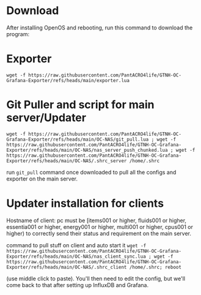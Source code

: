
# Download
After installing OpenOS and rebooting, run this command to download the program:

# Exporter
```wget -f https://raw.githubusercontent.com/PantACRO4life/GTNH-OC-Grafana-Exporter/refs/heads/main/exporter.lua```


# Git Puller and script for main server/Updater
```wget -f https://raw.githubusercontent.com/PantACRO4life/GTNH-OC-Grafana-Exporter/refs/heads/main/OC-NAS/git_pull.lua ; wget -f https://raw.githubusercontent.com/PantACRO4life/GTNH-OC-Grafana-Exporter/refs/heads/main/OC-NAS/nas_server_push_chunked.lua ; wget -f https://raw.githubusercontent.com/PantACRO4life/GTNH-OC-Grafana-Exporter/refs/heads/main/OC-NAS/.shrc_server /home/.shrc```

run ```git_pull``` command once downloaded to pull all the configs and exporter on the main server.

# Updater installation  for clients 
Hostname of client:  pc must be [items001 or higher, fluids001 or higher, essentia001 or higher, energy001 or higher, multi001 or higher, cpus001 or higher) to correctly send their status and requirement on the main server.

command to pull stuff on client and auto start it
```wget -f https://raw.githubusercontent.com/PantACRO4life/GTNH-OC-Grafana-Exporter/refs/heads/main/OC-NAS/nas_client_sync.lua ; wget -f https://raw.githubusercontent.com/PantACRO4life/GTNH-OC-Grafana-Exporter/refs/heads/main/OC-NAS/.shrc_client /home/.shrc; reboot```

(use middle click to paste). You'll then need to edit the config, but we'll come back to that after setting up InfluxDB and Grafana.

